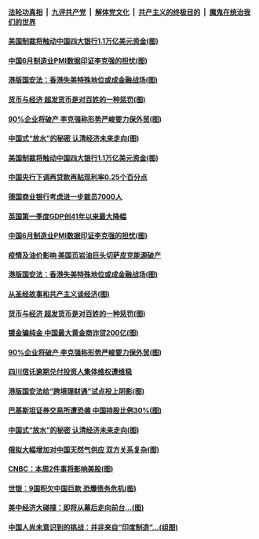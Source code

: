 ####  [法轮功真相](../../../../basic/blob/master/README.md?t=07011531) &nbsp;|&nbsp; [九评共产党](../../../../9ping.md/blob/master/README.md?t=07011531) &nbsp;|&nbsp; [解体党文化](../../../../jtdwh.md/blob/master/README.md?t=07011531)  &nbsp;|&nbsp; [共产主义的终极目的](../../../../gczydzjmd.md/blob/master/README.md?t=07011531) &nbsp;|&nbsp; [魔鬼在统治我们的世界](../../../../mgztzwmdsj.md/blob/master/README.md?t=07011531) 

#### [美国制裁将触动中国四大银行1.1万亿美元资金(图)](../pages/p5/938247.md?t=07011531) 

#### [中国6月制造业PMI数据印证李克强的担忧(图)](../pages/p5/938245.md?t=07011531) 

#### [港版国安法：香港失美特殊地位或成金融战场(图)](../pages/p5/938230.md?t=07011531) 

#### [货币与经济 超发货币是对百姓的一种惩罚(图)](../pages/p5/938130.md?t=07011531) 

#### [90%企业将破产 李克强称形势严峻要力保外贸(图)](../pages/p5/938142.md?t=07011531) 

#### [中国式“放水”的秘密 认清经济未来走向(图)](../pages/p5/938113.md?t=07011531) 

#### [美国制裁将触动中国四大银行1.1万亿美元资金(图)](../pages/p5/938247.md?t=07011531) 

#### [中国央行下调再贷款再贴现利率0.25个百分点](../pages/p5/938264.md?t=07011531) 

#### [德国商业银行考虑进一步裁员7000人](../pages/p5/938262.md?t=07011531) 

#### [英国第一季度GDP创41年以来最大降幅](../pages/p5/938261.md?t=07011531) 

#### [中国6月制造业PMI数据印证李克强的担忧(图)](../pages/p5/938245.md?t=07011531) 

#### [疫情及油价影响 美国页岩油巨头切萨皮克能源破产](../pages/p5/938232.md?t=07011531) 

#### [港版国安法：香港失美特殊地位或成金融战场(图)](../pages/p5/938230.md?t=07011531) 

#### [从圣经故事和共产主义谈经济(图)](../pages/p5/938133.md?t=07011531) 

#### [货币与经济 超发货币是对百姓的一种惩罚(图)](../pages/p5/938130.md?t=07011531) 

#### [镀金骗纯金 中国最大黄金商诈贷200亿(图)](../pages/p5/938160.md?t=07011531) 

#### [90%企业将破产 李克强称形势严峻要力保外贸(图)](../pages/p5/938142.md?t=07011531) 

#### [四川信讬逾期兑付投资人集体维权遭维稳](../pages/p5/938159.md?t=07011531) 

#### [港版国安法给“跨境理财通”试点投上阴影(图)](../pages/p5/938156.md?t=07011531) 

#### [巴基斯坦证券交易所遭恐袭 中国持股比例30%(图)](../pages/p5/938118.md?t=07011531) 

#### [中国式“放水”的秘密 认清经济未来走向(图)](../pages/p5/938113.md?t=07011531) 

#### [俄拟大幅增加对中国天然气供应 双方关系复杂(图)](../pages/p5/938110.md?t=07011531) 

#### [CNBC：本周2件事将影响美股(图)](../pages/p5/938078.md?t=07011531) 

#### [世银︰9国积欠中国巨款 恐爆债务危机(图)](../pages/p5/938074.md?t=07011531) 

#### [美中经济大碰撞：即将从幕后走向前台…(图)](../pages/p5/938024.md?t=07011531) 

#### [中国人尚未意识到的挑战：并非来自“印度制造”…(组图)](../pages/p5/938013.md?t=07011531) 


